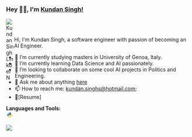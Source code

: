 ### Hey 👋🏽, I'm [Kundan Singh!](https://ksinghs.github.io) 

<a href="https://www.linkedin.com/in/kundan-singh-007/">
  <img align="left" alt="Kundan Singh LinkdeIN" width="22px" src="https://cdn.jsdelivr.net/npm/simple-icons@v3/icons/linkedin.svg" />  
</a>
<br />
<br />

Hi, I'm Kundan Singh, a software engineer with passion of becoming an AI Engineer.

- 🔭 I’m currently studying masters in University of Genoa, Italy.
- 🌱 I’m currently learning Data Science and AI passionately.
- 👯 I’m looking to collaborate on some cool AI projects in Politics and Engineering.
- 💬 Ask me about anything [here](https://github.com/ksinghs/ksinghs/issues)
- 📫 How to reach me: kundan.singhs@hotmail.com;
- 📝[Resume]

**Languages and Tools:**  
<code><img height="20" src="https://raw.githubusercontent.com/github/explore/80688e429a7d4ef2fca1e82350fe8e3517d3494d/topics/python/python.png"></code>




![](https://still-brushlands-82734.herokuapp.com/countercheck)
